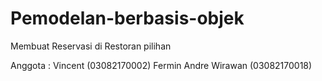# Pemodelan-berbasis-objek
Membuat Reservasi di Restoran pilihan

Anggota :
Vincent (03082170002)
Fermin Andre Wirawan (03082170018)
